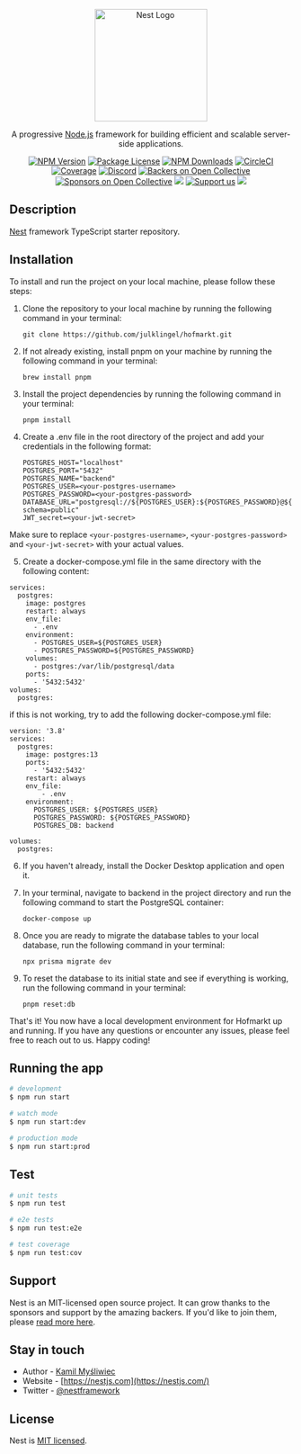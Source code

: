 <p align="center">
  <a href="http://nestjs.com/" target="blank"><img src="https://nestjs.com/img/logo-small.svg" width="200" alt="Nest Logo" /></a>
</p>

[circleci-image]: https://img.shields.io/circleci/build/github/nestjs/nest/master?token=abc123def456
[circleci-url]: https://circleci.com/gh/nestjs/nest

  <p align="center">A progressive <a href="http://nodejs.org" target="_blank">Node.js</a> framework for building efficient and scalable server-side applications.</p>
    <p align="center">
<a href="https://www.npmjs.com/~nestjscore" target="_blank"><img src="https://img.shields.io/npm/v/@nestjs/core.svg" alt="NPM Version" /></a>
<a href="https://www.npmjs.com/~nestjscore" target="_blank"><img src="https://img.shields.io/npm/l/@nestjs/core.svg" alt="Package License" /></a>
<a href="https://www.npmjs.com/~nestjscore" target="_blank"><img src="https://img.shields.io/npm/dm/@nestjs/common.svg" alt="NPM Downloads" /></a>
<a href="https://circleci.com/gh/nestjs/nest" target="_blank"><img src="https://img.shields.io/circleci/build/github/nestjs/nest/master" alt="CircleCI" /></a>
<a href="https://coveralls.io/github/nestjs/nest?branch=master" target="_blank"><img src="https://coveralls.io/repos/github/nestjs/nest/badge.svg?branch=master#9" alt="Coverage" /></a>
<a href="https://discord.gg/G7Qnnhy" target="_blank"><img src="https://img.shields.io/badge/discord-online-brightgreen.svg" alt="Discord"/></a>
<a href="https://opencollective.com/nest#backer" target="_blank"><img src="https://opencollective.com/nest/backers/badge.svg" alt="Backers on Open Collective" /></a>
<a href="https://opencollective.com/nest#sponsor" target="_blank"><img src="https://opencollective.com/nest/sponsors/badge.svg" alt="Sponsors on Open Collective" /></a>
  <a href="https://paypal.me/kamilmysliwiec" target="_blank"><img src="https://img.shields.io/badge/Donate-PayPal-ff3f59.svg"/></a>
    <a href="https://opencollective.com/nest#sponsor"  target="_blank"><img src="https://img.shields.io/badge/Support%20us-Open%20Collective-41B883.svg" alt="Support us"></a>
  <a href="https://twitter.com/nestframework" target="_blank"><img src="https://img.shields.io/twitter/follow/nestframework.svg?style=social&label=Follow"></a>
</p>
  <!--[![Backers on Open Collective](https://opencollective.com/nest/backers/badge.svg)](https://opencollective.com/nest#backer)
  [![Sponsors on Open Collective](https://opencollective.com/nest/sponsors/badge.svg)](https://opencollective.com/nest#sponsor)-->

## Description

[Nest](https://github.com/nestjs/nest) framework TypeScript starter repository.

## Installation

To install and run the project on your local machine, please follow these steps:

1. Clone the repository to your local machine by running the following command in your terminal:

    ```
    git clone https://github.com/julklingel/hofmarkt.git
    ```

2. If not already existing, install pnpm on your machine by running the following command in your terminal:

    ```
    brew install pnpm
    ```

3. Install the project dependencies by running the following command in your terminal:

    ```
    pnpm install
    ```

4. Create a .env file in the root directory of the project and add your credentials in the following format:

    ```
    POSTGRES_HOST="localhost"
    POSTGRES_PORT="5432"
    POSTGRES_NAME="backend"
    POSTGRES_USER=<your-postgres-username>
    POSTGRES_PASSWORD=<your-postgres-password>
    DATABASE_URL="postgresql://${POSTGRES_USER}:${POSTGRES_PASSWORD}@${POSTGRES_HOST}:${POSTGRES_PORT}/${POSTGRES_NAME}?schema=public"
    JWT_secret=<your-jwt-secret>
    ```
  Make sure to replace ```<your-postgres-username>```, ```<your-postgres-password>``` and ```<your-jwt-secret>``` with your actual values.

5. Create a docker-compose.yml file in the same directory with the following content:

  ```
  services:
    postgres:
      image: postgres
      restart: always
      env_file:
        - .env
      environment:
        - POSTGRES_USER=${POSTGRES_USER}
        - POSTGRES_PASSWORD=${POSTGRES_PASSWORD}
      volumes:
        - postgres:/var/lib/postgresql/data
      ports:
        - '5432:5432'
  volumes:
    postgres:
  ```

  if this is not working, try to add the following docker-compose.yml file:

  ```
  version: '3.8'
  services:
    postgres:
      image: postgres:13
      ports:
        - '5432:5432'
      restart: always
      env_file:
          - .env
      environment:
        POSTGRES_USER: ${POSTGRES_USER}
        POSTGRES_PASSWORD: ${POSTGRES_PASSWORD}
        POSTGRES_DB: backend
    
  volumes:
    postgres:
  ```

6. If you haven't already, install the Docker Desktop application and open it.

7. In your terminal, navigate to backend in the project directory and run the following command to start the PostgreSQL container:

    ```
    docker-compose up
    ```

8. Once you are ready to migrate the database tables to your local database, run the following command in your terminal:
  
    ```
    npx prisma migrate dev
    ```

9. To reset the database to its initial state and see if everything is working, run the following command in your terminal:

    ```
    pnpm reset:db
    ```

  That's it! You now have a local development environment for Hofmarkt up and running. If you have any questions or encounter any issues, please feel free to reach out to us. Happy coding!








## Running the app

```bash
# development
$ npm run start

# watch mode
$ npm run start:dev

# production mode
$ npm run start:prod
```

## Test

```bash
# unit tests
$ npm run test

# e2e tests
$ npm run test:e2e

# test coverage
$ npm run test:cov
```

## Support

Nest is an MIT-licensed open source project. It can grow thanks to the sponsors and support by the amazing backers. If you'd like to join them, please [read more here](https://docs.nestjs.com/support).

## Stay in touch

- Author - [Kamil Myśliwiec](https://kamilmysliwiec.com)
- Website - [https://nestjs.com](https://nestjs.com/)
- Twitter - [@nestframework](https://twitter.com/nestframework)

## License

Nest is [MIT licensed](LICENSE).

